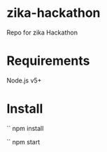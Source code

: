 # zika-hackathon
Repo for zika Hackathon

# Requirements

Node.js v5+

# Install

``
npm install

``
npm start

